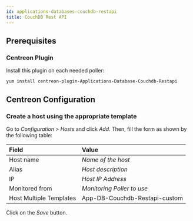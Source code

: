 ```yaml
---
id: applications-databases-couchdb-restapi
title: CouchDB Rest API
---
```


## Prerequisites

### Centreon Plugin

Install this plugin on each needed poller:

``` shell
yum install centreon-plugin-Applications-Database-Couchdb-Restapi
```

## Centreon Configuration

### Create a host using the appropriate template

Go to *Configuration \> Hosts* and click *Add*. Then, fill the form as shown by
the following table:

| Field                                | Value                         |
| :----------------------------------- | :---------------------------- |
| Host name                            | *Name of the host*            |
| Alias                                | *Host description*            |
| IP                                   | *Host IP Address*             |
| Monitored from                       | *Monitoring Poller to use*    |
| Host Multiple Templates              | App-DB-Couchdb-Restapi-custom |

Click on the *Save* button.
